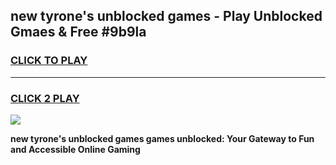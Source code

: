 
## new tyrone's unblocked games - Play Unblocked Gmaes & Free #9b9la
<h3>
<a href="https://news.freeplayer.one?title=new_tyrone's_unblocked_games&ref=03M">CLICK TO PLAY</a></h3>
<hr>

<h3>
<a href="https://news.freeplayer.one?title=new_tyrone's_unblocked_games&ref=03M">CLICK 2 PLAY</a>
  
</h3>

<a href="https://news.freeplayer.one?title=new_tyrone's_unblocked_games&ref=03M"><img src="https://clearcache.store/games.png"></a>


**new tyrone's unblocked games games unblocked: Your Gateway to Fun and Accessible Online Gaming**
